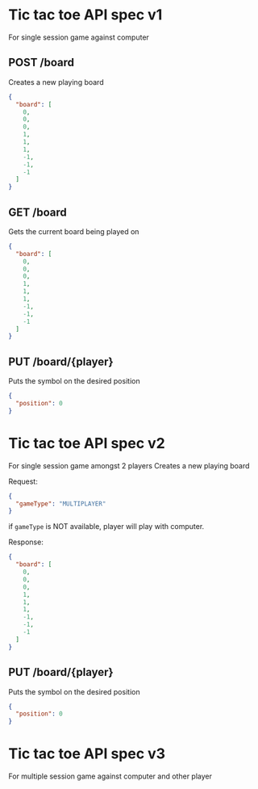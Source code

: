 # Tic tac toe API spec v1

For single session game against computer

## POST /board
Creates a new playing board
```json
{
  "board": [
    0,
    0,
    0,
    1,
    1,
    1,
    -1,
    -1,
    -1
  ]
}
```

## GET /board
Gets the current board being played on
```json
{
  "board": [
    0,
    0,
    0,
    1,
    1,
    1,
    -1,
    -1,
    -1
  ]
}
```
## PUT /board/{player}

Puts the symbol on the desired position

```json
{
  "position": 0
}
```

# Tic tac toe API spec v2
For single session game amongst 2 players
Creates a new playing board

Request:

```json
{
  "gameType": "MULTIPLAYER"
}
```
if `gameType` is NOT available, player will play with computer.

Response:
```json
{
  "board": [
    0,
    0,
    0,
    1,
    1,
    1,
    -1,
    -1,
    -1
  ]
}
```

## PUT /board/{player}

Puts the symbol on the desired position

```json
{
  "position": 0
}
```

# Tic tac toe API spec v3

For multiple session game against computer and other player